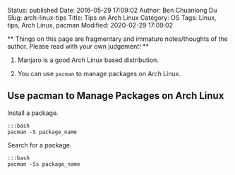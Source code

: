 Status: published
Date: 2016-05-29 17:09:02
Author: Ben Chuanlong Du
Slug: arch-linux-tips
Title: Tips on Arch Linux
Category: OS
Tags: Linux, tips, Arch Linux, pacman
Modified: 2020-02-29 17:09:02

**
Things on this page are
fragmentary and immature notes/thoughts of the author.
Please read with your own judgement!
**

1. Manjaro is a good Arch Linux based distribution.

2. You can use `pacman` to manage packages on Arch Linux.

## Use pacman to Manage Packages on Arch Linux

Install a package.

    :::bash
    pacman -S package_name 

Search for a package.

    :::bash
    pacman -Ss package_name
